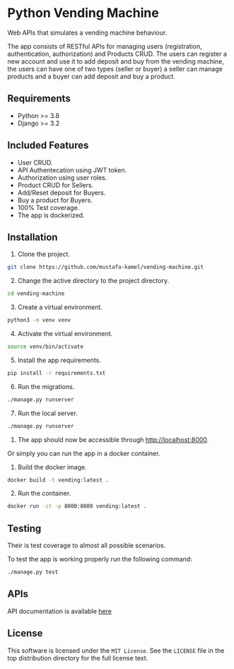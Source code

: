 # Python Vending Machine
Web APIs that simulates a vending machine behaviour.

The app consists of RESTful APIs for managing users (registration, authentication, authorization) and Products CRUD.
The users can register a new account and use it to add deposit and buy from the vending machine, the users can have one of two types (seller or buyer) a seller can manage products and a buyer can add deposit and buy a product.

## Requirements
* Python >= 3.8
* Django >= 3.2


## Included Features
- User CRUD.
- API Authentecation using JWT token.
- Authorization using user roles.
- Product CRUD for Sellers.
- Add/Reset deposit for Buyers.
- Buy a product for Buyers.
- 100% Test coverage.
- The app is dockerized.


## Installation
1. Clone the project.
```bash
git clone https://github.com/mustafa-kamel/vending-machine.git
```
2. Change the active directory to the project directory.
```bash
cd vending-machine
```
3. Create a virtual environment.
```bash
python3 -m venv venv
```
4. Activate the virtual environment.
```bash
source venv/bin/activate
```
5. Install the app requirements.
```bash
pip install -r requirements.txt
```
6. Run the migrations.
```bash
./manage.py runserver
```
7. Run the local server.
```bash
./manage.py runserver
```
1. The app should now be accessible through [http://localhost:8000](http://localhost:8000/).


Or simply you can run the app in a docker container.

1. Build the docker image.
```bash
docker build -t vending:latest .
```
2. Run the container.
```bash
docker run -it -p 8000:8000 vending:latest .
```



## Testing
Their is test coverage to almost all possible scenarios.

To test the app is working properly run the following command:
```bash
./manage.py test
```


## APIs
API documentation is available [here](https://documenter.getpostman.com/view/1861377/UVkvJCUt)


## License
This software is licensed under the `MIT License`. See the ``LICENSE``
file in the top distribution directory for the full license text.